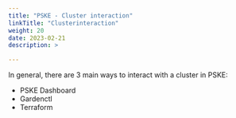 ```yaml
---
title: "PSKE - Cluster interaction"
linkTitle: "Clusterinteraction"
weight: 20
date: 2023-02-21
description: >

---
```



In general, there are 3 main ways to interact with a cluster in PSKE:

- PSKE Dashboard
- Gardenctl
- Terraform